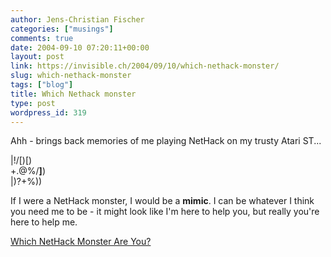 ```yaml
---
author: Jens-Christian Fischer
categories: ["musings"]
comments: true
date: 2004-09-10 07:20:11+00:00
layout: post
link: https://invisible.ch/2004/09/10/which-nethack-monster/
slug: which-nethack-monster
tags: ["blog"]
title: Which Nethack monster
type: post
wordpress_id: 319
---
```


Ahh - brings back memories of me playing NetHack on my trusty Atari ST...



|!/[)[)  
+.@%/**]**)  
|)?+%))

If I were a NetHack monster, I would be a **mimic**. I can be whatever I think you need me to be - it might look like I'm here to help you, but really you're here to help me.

[Which NetHack Monster Are You?](https://kevan.org/nethack)
